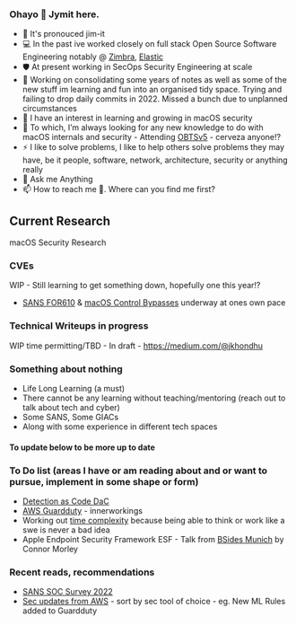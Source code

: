 ### Ohayo 👋 Jymit here.
<!--
**Jymit/jymit** is a ✨ _special_ ✨ repository because its `README.md` (this file) appears on your GitHub profile
Here are some ideas to get you started:
- 👯 I’m looking to collaborate on 
- 🤔 I’m looking for help with
- 😄 Pronouns:
-->
- 🤔 It's pronouced jim-it
- 💻 In the past ive worked closely on full stack Open Source Software Engineering notably @ [Zimbra](https://www.zimbra.com/), [Elastic](https://www.elastic.co/)
- 🛡️ At present working in SecOps Security Engineering at scale
- 🔭 Working on consolidating some years of notes as well as some of the new stuff im learning and fun into an organised tidy space. Trying and failing to drop daily commits in 2022. Missed a bunch due to unplanned circumstances
- 🌱 I have an interest in learning and growing in macOS security
- 🤔 To which, I’m always looking for any new knowledge to do with macOS internals and security - Attending [OBTSv5](https://objectivebythesea.org/v5/) - cerveza anyone!?
- ⚡ I like to solve problems, I like to help others solve problems they may have, be it people, software, network, architecture, security or anything really
- 💬 Ask me Anything
- 📫 How to reach me 🤔. Where can you find me first?

## Current Research
macOS Security Research
### CVEs
WIP - Still learning to get something down, hopefully one this year!?
- [SANS FOR610](https://www.sans.org/cyber-security-courses/reverse-engineering-malware-malware-analysis-tools-techniques/) & [macOS Control Bypasses](https://www.offensive-security.com/exp312-osmr/) underway at ones own pace
### Technical Writeups in progress
WIP time permitting/TBD - In draft -	https://medium.com/@jkhondhu
### Something about nothing
- Life Long Learning (a must)
- There cannot be any learning without teaching/mentoring (reach out to talk about tech and cyber)
- Some SANS, Some GIACs
- Along with some experience in different tech spaces
#### To update below to be more up to date
### To Do list (areas I have or am reading about and or want to pursue, implement in some shape or form)
- [Detection as Code DaC](https://www.tines.com/blog/automating-detection-as-code)
- [AWS Guardduty](https://aws.amazon.com/guardduty/features/) - innerworkings
- Working out [time complexity](https://adrianmejia.com/how-to-find-time-complexity-of-an-algorithm-code-big-o-notation) because being able to think or work like a swe is never a bad idea
- Apple Endpoint Security Framework ESF - Talk from [BSides Munich](https://youtu.be/XNFU9296_r0?t=139) by Connor Morley
### Recent reads, recommendations
- [SANS SOC Survey 2022](https://go.chronicle.security/hubfs/SANS_2022_SOC_Survey.pdf) 
- [Sec updates from AWS](https://aws.amazon.com/about-aws/whats-new/2022/) - sort by sec tool of choice - eg. New ML Rules added to Guardduty
